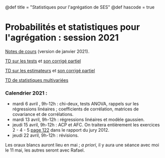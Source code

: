 @def title = "Statistiques pour l'agrégation de SES"
@def hascode = true


# Probabilités et statistiques pour l'agrégation : session 2021

[Notes de cours](/teaching/statagreg2021.pdf) (version de janvier 2021).

[TD sur les tests](/teaching/TD_Tests.pdf) et [son corrigé partiel](/teaching/Corr_tests.pdf)

[TD sur les estimateurs](/teaching/TD_Estimateurs.pdf) et [son corrigé partiel](/teaching/Corr_estimateurs.pdf)

[TD de statistiques multivariées](/teaching/TD_stats_mult.pdf)



### Calendrier 2021 : 
- mardi 6 avril , 9h-12h : chi-deux, tests ANOVA, rappels sur les régressions linéaires ; coefficients de corrélation, matrices de covariance et de corrélations. 
- mardi 13 avril, 9h-12h : régressions linéaires et modèle gaussien. 
- jeudi 15 avril, 9h-12h : ACP et AFC. On traitera entièrement les exercices 2 - 4 - 5 [page 122](http://ses.ens-lyon.fr/ses/fichiers/rapport-jury-agreg-externe-2012_1345537924346.pdf) dans le rapport du jury 2012.  
- jeudi 22 avril, 9h-12h : révisions. 

Les oraux blancs auront lieu en mai ; *a priori*, il y aura une séance avec moi le 11 mai, les autres seront avec Rafael. 

